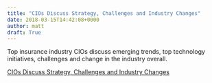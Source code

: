 ```yaml
---
title: "CIOs Discuss Strategy, Challenges and Industry Changes"
date: 2018-03-15T14:42:08+0000
author: matt
draft: True
---
```

Top insurance industry CIOs discuss emerging trends, top technology initiatives, challenges and change in the industry overall.

[ CIOs Discuss Strategy, Challenges and Industry Changes ]( http://www.loma.org/Publications/Documents/Resource/Public/2018/Resource_Cover_Story_March_2018.aspx )
